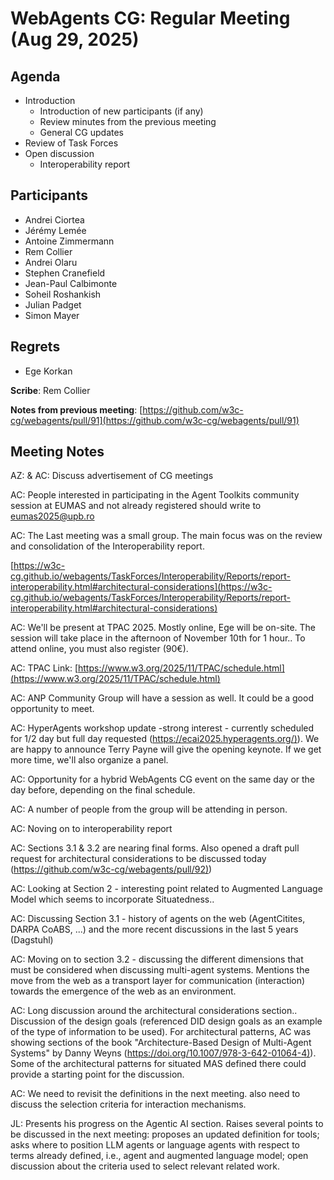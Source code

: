 # WebAgents CG: Regular Meeting (Aug 29, 2025)

## Agenda

   * Introduction
       * Introduction of new participants (if any)
       * Review minutes from the previous meeting
       * General CG updates
   * Review of Task Forces
   * Open discussion
       * Interoperability report

## Participants

   * Andrei Ciortea
   * Jérémy Lemée
   * Antoine Zimmermann
   * Rem Collier
   * Andrei Olaru
   * Stephen Cranefield
   * Jean-Paul Calbimonte
   * Soheil Roshankish
   * Julian Padget
   * Simon Mayer

## Regrets

   * Ege Korkan

**Scribe**: Rem Collier

**Notes from previous meeting**: [https://github.com/w3c-cg/webagents/pull/91](https://github.com/w3c-cg/webagents/pull/91)

## Meeting Notes

AZ: \& AC: Discuss advertisement of CG meetings

AC: People interested in participating in the Agent Toolkits community session at EUMAS and not already registered should write to eumas2025@upb.ro

AC: The Last meeting was a small group. The main focus was on the review and consolidation of the Interoperability report.

[https://w3c-cg.github.io/webagents/TaskForces/Interoperability/Reports/report-interoperability.html#architectural-considerations](https://w3c-cg.github.io/webagents/TaskForces/Interoperability/Reports/report-interoperability.html#architectural-considerations)

AC: We'll be present at TPAC 2025. Mostly online, Ege will be on-site. The session will take place in the afternoon of November 10th for 1 hour.. To attend online, you must also register (90€).

AC: TPAC Link: [https://www.w3.org/2025/11/TPAC/schedule.html](https://www.w3.org/2025/11/TPAC/schedule.html)

AC: ANP Community Group will have a session as well. It could be a good opportunity to meet.

AC: HyperAgents workshop update -strong interest - currently scheduled for 1/2 day but full day requested ([https://ecai2025.hyperagents.org/)](https://ecai2025.hyperagents.org/)). We are happy to announce Terry Payne will give the opening keynote. If we get more time, we'll also organize a panel.

AC: Opportunity for a hybrid WebAgents CG event on the same day or the day before, depending on the final schedule.

AC: A number of people from the group will be attending in person.

AC:  Noving on to interoperability report

AC: Sections 3.1 \& 3.2 are nearing final forms. Also opened a draft pull request for architectural considerations to be discussed today ([https://github.com/w3c-cg/webagents/pull/92)](https://github.com/w3c-cg/webagents/pull/92))

AC: Looking at Section 2 - interesting point related to Augmented Language Model which seems to incorporate  Situatedness..

AC: Discussing Section 3.1 - history of agents on the web (AgentCitites, DARPA CoABS, ...) and the more recent discussions in the last 5 years (Dagstuhl)

AC: Moving on to section 3.2 -  discussing the different dimensions that must be considered when discussing multi-agent systems. Mentions the move from the web as a transport layer for communication (interaction)  towards the emergence of the web as an environment.

AC: Long discussion around the architectural considerations section.. Discussion of the design goals (referenced DID design goals as an example of the type of information to be used).  For architectural patterns, AC was showing sections of the book "Architecture-Based Design of Multi-Agent Systems" by Danny Weyns ([https://doi.org/10.1007/978-3-642-01064-4)](https://doi.org/10.1007/978-3-642-01064-4)). Some of the architectural patterns for situated MAS defined there could provide a starting point for the discussion.

AC: We need to revisit the definitions in the next meeting. also need to discuss the selection criteria for interaction mechanisms.

JL: Presents his progress on the Agentic AI section. Raises several points to be discussed in the next meeting: proposes an updated definition for tools; asks where to position LLM agents or language agents with respect to terms already defined, i.e., agent and augmented language model; open discussion about the criteria used to select relevant related work.
